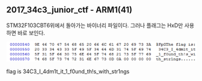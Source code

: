 ## 2017_34c3_junior_ctf - ARM1(41)

STM32F103CBT6위에서 돌아가는 바이너리 파일이다. 그러나 플래그는 HxD만 사용하면 바로 보인다.

![](./image/1.png)

flag is 34C3_I_4dm1t_it_1_f0und_th!s_with_str1ngs


